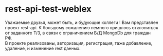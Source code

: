 # rest-api-test-weblex  
  
  Уважаемые друзья, может быть, и будующие коллеги ! Вам представлен проект rest-api.
  К большому сожалению немного пришлось отклониться от заданного Т/З, в связи с ограничением Б/Д MongoDb для граждан РФ.  
  В проекте реализованы, авторизация, регистрация, таже добавление, удаление, и изменение rest данных.
